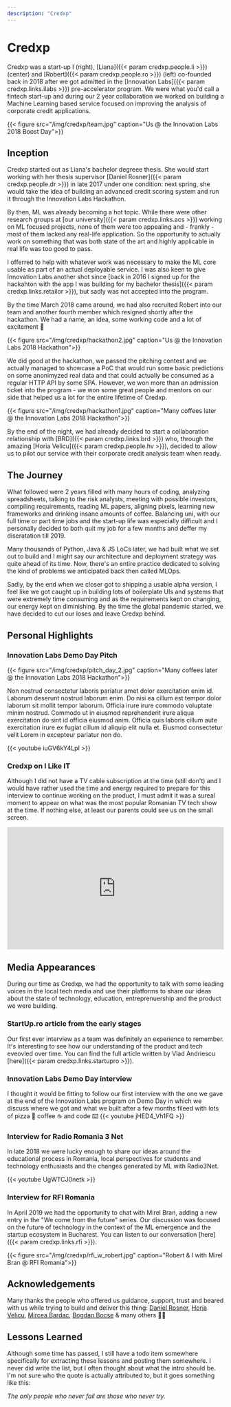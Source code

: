 ```yaml
---
description: "Credxp"
---
```


# Credxp

Credxp was a start-up I (right), [Liana]({{< param credxp.people.li >}}) (center) and [Robert]({{< param credxp.people.ro >}}) (left) co-founded back in 2018 after we got admitted in the [Innovation Labs]({{< param credxp.links.ilabs >}}) pre-accelerator program. We were what you'd call a fintech start-up and during our 2 year collaboration we worked on building a Machine Learning based service focused on improving the analysis of corporate credit applications.

{{< figure src="/img/credxp/team.jpg" caption="Us @ the Innovation Labs 2018 Boost Day">}}

## Inception

Credxp started out as Liana's bachelor degreee thesis. She would start working with her thesis supervisor [Daniel Rosner]({{< param credxp.people.dr >}}) in late 2017 under one condition: next spring, she would take the idea of building an advanced credit scoring system and run it through the Innovation Labs Hackathon.

By then, ML was already becoming a hot topic. While there were other research groups at [our university]({{< param credxp.links.acs >}}) working on ML focused projects, none of them were too appealing and - frankly - most of them lacked any real-life application. So the opportunity to actually work on something that was both state of the art and highly applicable in real life was too good to pass.

I offerred to help with whatever work was necessary to make the ML core usable as part of an actual deployable service. I was also keen to give Innovation Labs another shot since [back in 2016 I signed up for the hackahton with the app I was building for my bachelor thesis]({{< param credxp.links.retailor >}}), but sadly was not accepted into the program.

By the time March 2018 came around, we had also recruited Robert into our team and another fourth member which resigned shortly after the hackathon. We had a name, an idea, some working code and a lot of excitement 🚀


{{< figure src="/img/credxp/hackathon2.jpg" caption="Us @ the Innovation Labs 2018 Hackathon">}}

We did good at the hackathon, we passed the pitching contest and we actually managed to showcase a PoC that would run some basic predictions on some anonimyzed real data and that could actually be consumed as a regular HTTP API by some SPA. However, we won more than an admission ticket into the program - we won some great people and mentors on our side that helped us a lot for the entire lifetime of Credxp.

{{< figure src="/img/credxp/hackathon1.jpg" caption="Many coffees later @ the Innovation Labs 2018 Hackathon">}}

By the end of the night, we had already decided to start a collaboration relationship with [BRD]({{< param credxp.links.brd >}}) who, through the amazing [Horia Velicu]({{< param credxp.people.hv >}}), decided to allow us to pilot our service with their corporate credit analysis team when ready.

## The Journey

What followed were 2 years filled with many hours of coding, analyzing spreadsheets, talking to the risk analysts, meeting with possible investors, compiling requirements, reading ML papers, aligning pixels, learning new frameworks and drinking insane amounts of coffee. Balancing uni, with our full time or part time jobs and the start-up life was especially difficult and I personally decided to both quit my job for a few months and deffer my diseratation till 2019.

Many thousands of Python, Java & JS LoCs later, we had built what we set out to build and I might say our architecture and deployment strategy was quite ahead of its time. Now, there's an entire practice dedicated to solving the kind of problems we anticipated back then called MLOps.

Sadly, by the end when we closer got to shipping a usable alpha version, I feel like we got caught up in building lots of boilerplate UIs and systems that were extremely time consuming and as the requirements kept on changing, our energy kept on diminishing. By the time the global pandemic started, we have decided to cut our loses and leave Credxp behind.
## Personal Highlights

### Innovation Labs Demo Day Pitch

{{< figure src="/img/credxp/pitch_day_2.jpg" caption="Many coffees later @ the Innovation Labs 2018 Hackathon">}}

Non nostrud consectetur laboris pariatur amet dolor exercitation enim id. Laborum deserunt nostrud laborum enim. Do nisi ea cillum est tempor dolor laborum sit mollit tempor laborum. Officia irure irure commodo voluptate minim nostrud. Commodo ut in eiusmod reprehenderit irure aliqua exercitation do sint id officia eiusmod anim. Officia quis laboris cillum aute exercitation irure ex fugiat cillum id aliquip elit nulla et. Eiusmod consectetur velit Lorem in excepteur pariatur non do.

{{< youtube iuGV6kY4LpI >}}

### Credxp on I Like IT

Although I did not have a TV cable subscription at the time (still don't) and I would have rather used the time and energy required to prepare for this interview to continue working on the product, I must admit it was a sureal moment to appear on what was the most popular Romanian TV tech show at the time. If nothing else, at least our parents could see us on the small screen.

<div style="position: relative; padding-bottom: 56.25%; height: 0; overflow: hidden; max-width:100%;"><iframe style="position: absolute; top: 0; left: 0; width: 100%; height: 100%;" webkitAllowFullScreen mozallowfullscreen allowfullscreen width="640" height="360" frameborder="0" allow="autoplay" src="https://stirileprotv.ro/lbin/video_embed.php?site=40&media_id=61991858"></iframe></div>

## Media Appearances

During our time as Credxp, we had the opportunity to talk with some leading voices in the local tech media and use their platforms to share our ideas about the state of technology, education, entreprenuership and the product we were building. 

### StartUp.ro article from the early stages

Our first ever interview as a team was definitely an experience to remember. It's interesting to see how our understanding of the product and tech eveovled over time. You can find the full article written by Vlad Andriescu [here]({{< param credxp.links.startupro >}}).

### Innovation Labs Demo Day interview
I thought it would be fitting to follow our first interview with the one we gave at the end of the Innovation Labs program on Demo Day in which we discuss where we got and what we built after a few months fileed with lots of pizza 🍕 coffee ☕️ and code ⌨️
{{< youtube jHED4_Vh1FQ >}}

### Interview for Radio Romania 3 Net
In late 2018 we were lucky enough to share our ideas around the educational process in Romania, local perspectives for students and technology enthusiasts and the changes generated by ML with Radio3Net.

{{< youtube UgWTCJ0netk >}}

### Interview for RFI Romania

In April 2019 we had the opportunity to chat with Mirel Bran, adding a new entry in the "We come from the future" series. Our discussion was focused on the future of technology in the context of the ML emergence and the startup ecosystem in Bucharest. You can listen to our conversation [here]({{< param credxp.links.rfi >}}).

{{< figure src="/img/credxp/rfi_w_robert.jpg" caption="Robert & I with Mirel Bran @ RFI Romania">}}

## Acknowledgements

 Many thanks the people who offered us guidance, support, trust and beared with us while trying to build and deliver this thing: [Daniel Rosner](), [Horia Velicu](), [Mircea Bardac](), [Bogdan Bocse]() & many others 🙏🏻 


## Lessons Learned
Although some time has passed, I still have a todo item somewhere specifically for extracting these lessons and posting them somewhere. I never did write the list, but I often thought about what the intro should be. I'm not sure who the quote is actually attributed to, but it goes something like this: 

_The only people who never fail are those who never try._
